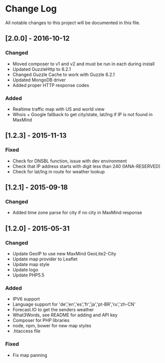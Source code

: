 # Change Log
All notable changes to this project will be documented in this file.

## [2.0.0] - 2016-10-12

### Changed

- Moved composer to v1 and v2 and must be run in each during install
- Updated GuzzleHttp to 6.2.1
- Changed Guzzle Cache to work with Guzzle 6.2.1
- Updated MongoDB driver
- Added proper HTTP response codes

### Added

- Realtime traffic map with US and world view
- Whois + Google fallback to get city/state, lat/lng if IP is not found in MaxMind

## [1.2.3] - 2015-11-13
### Fixed

- Check for DNSBL function, issue with dev environment
- Check that IP address starts with digit less than 240 (IANA-RESERVED)
- Check for lat/lng in route for weather lookup

## [1.2.1] - 2015-09-18
### Changed
- Added time zone parse for city if no city in MaxMind response

## [1.2.0] - 2015-05-31
### Changed
- Update GeoIP to use new MaxMind GeoLite2-City
- Update map provider to Leaflet
- Update map style
- Update logo
- Update PHP5.5

### Added
- IPV6 support
- Language support for 'de','en','es','fr','ja','pt-BR','ru','zh-CN'
- Forecast.IO to get the senders weather
- What3Words, see README for adding and API key
- Composer for PHP libraries
- node, npm, bower for new map styles
- .htaccess file

### Fixed
- Fix map panning
